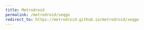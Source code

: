 ```yaml
---
title: Metrodroid
permalink: /metrodroid/seqgo
redirect_to: https://metrodroid.github.io/metrodroid/seqgo
---
```

